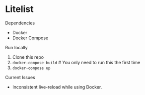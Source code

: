 # Litelist

Dependencies

* Docker
* Docker Compose

Run locally
1. Clone this repo
2. `docker-compose build` # You only need to run this the first time
3. `docker-compose up`

Current Issues
* Inconsistent live-reload while using Docker.
